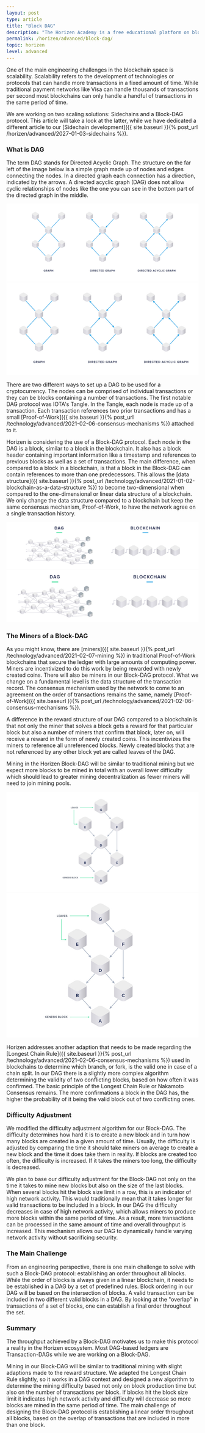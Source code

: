 ```yaml
---
layout: post
type: article
title: "Block DAG"
description: "The Horizen Academy is a free educational platform on blockchain technology, cryptocurrency, and privacy. In this article, we explain what a DAG is and why we chose this direction for our project at an advanced level."
permalink: /horizen/advanced/block-dag/
topic: horizen
level: advanced
---
```


One of the main engineering challenges in the blockchain space is scalability. Scalability refers to the development of technologies or protocols that can handle more transactions in a fixed amount of time. While traditional payment networks like Visa can handle thousands of transactions per second most blockchains can only handle a handful of transactions in the same period of time. 

We are working on two scaling solutions: Sidechains and a Block-DAG protocol. This article will take a look at the latter, while we have dedicated a different article to our [Sidechain development]({{ site.baseurl }}{% post_url /horizen/advanced/2027-01-03-sidechains %}).

### What is DAG

The term DAG stands for Directed Acyclic Graph. The structure on the far left of the image below is a simple graph made up of nodes and edges connecting the nodes. In a directed graph each connection has a direction, indicated by the arrows. A directed acyclic graph (DAG) does not allow cyclic relationships of nodes like the one you can see in the bottom part of the directed graph in the middle.

![DAG](/assets/post_files/horizen/advanced/block-dag/dag_D.jpg)
![DAG](/assets/post_files/horizen/advanced/block-dag/dag_M.jpg)

There are two different ways to set up a DAG to be used for a cryptocurrency. The nodes can be comprised of individual transactions or they can be blocks containing a number of transactions. The first notable DAG protocol was IOTA's Tangle. In the Tangle, each node is made up of a transaction. Each transaction references two prior transactions and has a small [Proof-of-Work]({{ site.baseurl }}{% post_url /technology/advanced/2021-02-06-consensus-mechanisms %}) attached to it. 

Horizen is considering the use of a Block-DAG protocol. Each node in the DAG is a block, similar to a block in the blockchain. It also has a block header containing important information like a timestamp and references to previous blocks as well as a set of transactions. The main difference, when compared to a block in a blockchain, is that a block in the Block-DAG can contain references to more than one predecessors. This allows the [data structure]({{ site.baseurl }}{% post_url /technology/advanced/2021-01-02-blockchain-as-a-data-structure %}) to become two-dimensional when compared to the one-dimensional or linear data structure of a blockchain. We only change the data structure compared to a blockchain but keep the same consensus mechanism, Proof-of-Work, to have the network agree on a single transaction history.

![chain DAG](/assets/post_files/horizen/advanced/block-dag/chain_dag_D.jpg)
![chain DAG](/assets/post_files/horizen/advanced/block-dag/chain_dag_M.jpg)

### The Miners of a Block-DAG

As you might know, there are [miners]({{ site.baseurl }}{% post_url /technology/advanced/2021-02-07-mining %}) in traditional Proof-of-Work blockchains that secure the ledger with large amounts of computing power. Miners are incentivized to do this work by being rewarded with newly created coins. There will also be miners in our Block-DAG protocol. What we change on a fundamental level is the data structure of the transaction record. The consensus mechanism used by the network to come to an agreement on the order of transactions remains the same, namely [Proof-of-Work]({{ site.baseurl }}{% post_url /technology/advanced/2021-02-06-consensus-mechanisms %}).

A difference in the reward structure of our DAG compared to a blockchain is that not only the miner that solves a block gets a reward for that particular block but also a number of miners that confirm that block, later on, will receive a reward in the form of newly created coins. This incentivizes the miners to reference all unreferenced blocks. Newly created blocks that are not referenced by any other block yet are called leaves of the DAG.

Mining in the Horizen Block-DAG will be similar to traditional mining but we expect more blocks to be mined in total with an overall lower difficulty which should lead to greater mining decentralization as fewer miners will need to join mining pools.

![leaves](/assets/post_files/horizen/advanced/block-dag/leaves_D.jpg)
![leaves](/assets/post_files/horizen/advanced/block-dag/leaves_M.jpg)

Horizen addresses another adaption that needs to be made regarding the [Longest Chain Rule]({{ site.baseurl }}{% post_url /technology/advanced/2021-02-06-consensus-mechanisms %}) used in blockchains to determine which branch, or fork, is the valid one in case of a chain split. In our DAG there is a slightly more complex algorithm determining the validity of two conflicting blocks, based on how often it was confirmed. The basic principle of the Longest Chain Rule or Nakamoto Consensus remains. The more confirmations a block in the DAG has, the higher the probability of it being the valid block out of two conflicting ones.

### Difficulty Adjustment

We modified the difficulty adjustment algorithm for our Block-DAG. The difficulty determines how hard it is to create a new block and in turn how many blocks are created in a given amount of time. Usually, the difficulty is adjusted by comparing the time it should take miners on average to create a new block and the time it does take them in reality. If blocks are created too often, the difficulty is increased. If it takes the miners too long, the difficulty is decreased.

We plan to base our difficulty adjustment for the Block-DAG not only on the time it takes to mine new blocks but also on the size of the last blocks. When several blocks hit the block size limit in a row, this is an indicator of high network activity. This would traditionally mean that it takes longer for valid transactions to be included in a block. In our DAG the difficulty decreases in case of high network activity, which allows miners to produce more blocks within the same period of time. As a result, more transactions can be processed in the same amount of time and overall throughput is increased. This mechanism allows our DAG to dynamically handle varying network activity without sacrificing security.

### The Main Challenge

From an engineering perspective, there is one main challenge to solve with such a Block-DAG protocol: establishing an order throughout all blocks. While the order of blocks is always given in a linear blockchain, it needs to be established in a DAG by a set of predefined rules. Block ordering in our DAG will be based on the intersection of blocks. A valid transaction can be included in two different valid blocks in a DAG. By looking at the "overlap" in transactions of a set of blocks, one can establish a final order throughout the set.

### Summary

The throughput achieved by a Block-DAG motivates us to make this protocol a reality in the Horizen ecosystem. Most DAG-based ledgers are Transaction-DAGs while we are working on a Block-DAG.

Mining in our Block-DAG will be similar to traditional mining with slight adaptions made to the reward structure. We adapted the Longest Chain Rule slightly, so it works in a DAG context and designed a new algorithm to determine the mining difficulty based not only on block production time but also on the number of transactions per block. If blocks hit the block size limit it indicates high network activity and difficulty will decrease so more blocks are mined in the same period of time. The main challenge of designing the Block-DAG protocol is establishing a linear order throughout all blocks, based on the overlap of transactions that are included in more than one block.

